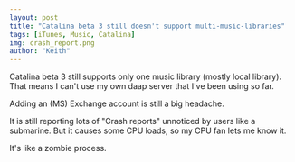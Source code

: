 ```yaml
---
layout: post
title: "Catalina beta 3 still doesn't support multi-music-libraries"
tags: [iTunes, Music, Catalina]
img: crash_report.png
author: "Keith"
---
```


Catalina beta 3 still supports only one music library (mostly local library). That means I can't use my own daap server that I've been using so far.

Adding an (MS) Exchange account is still a big headache.

It is still reporting lots of "Crash reports" unnoticed by users like a submarine. But it causes some CPU loads, so my CPU fan lets me know it. 

It's like a zombie process.